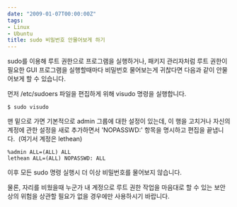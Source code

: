 ```yaml
---
date: "2009-01-07T00:00:00Z"
tags:
- Linux
- Ubuntu
title: sudo 비밀번호 안물어보게 하기
---
```


sudo를 이용해 루트 권한으로 프로그램을 실행하거나, 패키지 관리자처럼 루트 권한이 필요한 GUI 프로그램을 실행할때마다 비밀번호 물어보는게 귀찮다면 다음과 같이 안물어보게 할 수 있습니다.

먼저 /etc/sudoers 파일을 편집하게 위해 visudo 명령을 실행합니다.

    $ sudo visudo

맨 밑으로 가면 기본적으로 admin 그룹에 대한 설정이 있는데, 이 행을 고치거나 자신의 계정에 관한 설정을 새로 추가하면서 'NOPASSWD:' 항목을 명시하고 편집을 끝냅니다.  (여기서 계정은 lethean)

    %admin ALL=(ALL) ALL
    lethean ALL=(ALL) NOPASSWD: ALL

이후 모든 sudo 명령 실행시 더 이상 비밀번호를 물어보지 않습니다.

물론, 자리를 비웠을때 누군가 내 계정으로 루트 권한 작업을 마음대로 할 수 있는 보안상의 위험을 상관할 필요가 없을 경우에만 사용하시기 바랍니다.
